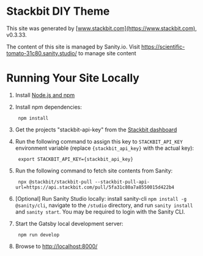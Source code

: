 # Stackbit DIY Theme

This site was generated by [www.stackbit.com](https://www.stackbit.com), v0.3.33.

The content of this site is managed by Sanity.io. Visit https://scientific-tomato-31c80.sanity.studio/ to manage site content

# Running Your Site Locally

1. Install [Node.js and npm](https://nodejs.org/en/)

1. Install npm dependencies:

        npm install

1. Get the projects "stackbit-api-key" from the [Stackbit dashboard](https://app.stackbit.com/dashboard)

1. Run the following command to assign this key to `STACKBIT_API_KEY` environment variable (replace `{stackbit_api_key}` with the actual key):

        export STACKBIT_API_KEY={stackbit_api_key}

1. Run the following command to fetch site contents from Sanity:

        npx @stackbit/stackbit-pull --stackbit-pull-api-url=https://api.stackbit.com/pull/5fa31c80a7a8550015d422b4

1. [Optional] Run Sanity Studio locally: install sanity-cli `npm install -g @sanity/cli`, navigate to the `/studio` directory, and run `sanity install` and `sanity start`.
You may be required to login with the Sanity CLI.

1. Start the Gatsby local development server:

        npm run develop

1. Browse to [http://localhost:8000/](http://localhost:8000/)
